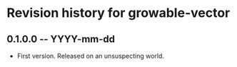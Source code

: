 # Revision history for growable-vector

## 0.1.0.0 -- YYYY-mm-dd

* First version. Released on an unsuspecting world.
